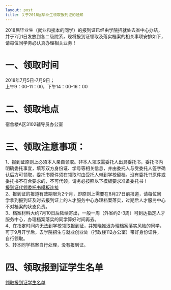 ```yaml
---
layout: post
title: 关于2018届毕业生领取报到证的通知
---
```


2018届毕业生（就业和接本的同学）的报到证已经由学院招就处去省中心办结，并于7月1日发放到各二级院系，现将报到证领取及落实档案的相关事项安排如下，请每位同学务必认真办理相关业务！    

<!--more-->

# 一、领取时间
2018年7月5日-7月9日；    
上午9：00-11：00，下午14：00-16：00    

# 二、领取地点    
宿舍楼A区3102辅导员办公室

# 三、领取注意事项：    
1、报到证原则上必须本人亲自领取。非本人领取需委托人出具委托书，委托书内明确委托事宜，填写双方身份证、学号等相关信息，并由委托人与受委托人签字确认后方可领取，委托书原件须在领取时由受托人带到学校留档。没有委托书原件或委托书不符合要求的，不可代领。请务必按照以下模板要求准备委托书！    
[报到证代领委托书模板连接](https://share.weiyun.com/5ieK48C)    
2、报到证的报道有效期限为2个月，即原则上需要在8月27日前报道，请每位同学拿到报到证及时去报到证上的人才服务中心办理档案落实，过期后人才服务中心不对档案的状态负责。        
3、档案材料大约7月10日后陆续寄出，一般一周（外省约2-3周）可到达指定人才服务中心，办理档案落实的同学算好时间再去。        
4、在指定时间内无法到学校领取报到证，并知晓推迟办理档案落实风险的同学，可于9月开学后，去学院招生与就业创业处（行政楼112办公室）带好身份证件，自行领取。     
5、转本同学档案自行处理，没有报到证。

# 四、领取报到证学生名单    
[领取报到证学生名单](https://share.weiyun.com/5NI91XU)
